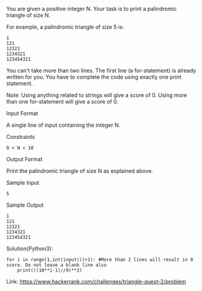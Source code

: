 You are given a positive integer N.
Your task is to print a palindromic triangle of size N.

For example, a palindromic triangle of size 5 is:

```
1
121
12321
1234321
123454321
```
You can't take more than two lines. The first line (a for-statement) is already written for you.
You have to complete the code using exactly one print statement.

Note:
Using anything related to strings will give a score of 0.
Using more than one for-statement will give a score of 0.

Input Format

A single line of input containing the integer N.

Constraints
```
0 < N < 10
```

Output Format

Print the palindromic triangle of size N as explained above.

Sample Input
```
5
```
Sample Output
```
1
121
12321
1234321
123454321
```

Solution(Python3):
```
for i in range(1,int(input())+1): #More than 2 lines will result in 0 score. Do not leave a blank line also
    print(((10**i-1)//9)**2)
```

Link: https://www.hackerrank.com/challenges/triangle-quest-2/problem
